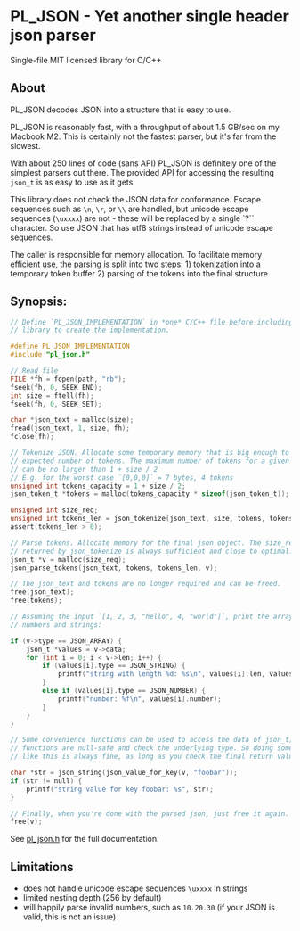 # PL_JSON - Yet another single header json parser

Single-file MIT licensed library for C/C++


## About

PL_JSON decodes JSON into a structure that is easy to use. 

PL_JSON is reasonably fast, with a throughput of about 1.5 GB/sec on my 
Macbook M2. This is certainly not the fastest parser, but it's far from the
slowest.

With about 250 lines of code (sans API) PL_JSON is definitely one of the 
simplest parsers out there. The provided API for accessing the resulting
`json_t` is as easy to use as it gets.

This library does not check the JSON data for conformance. Escape sequences 
such as `\n`, `\r`, or `\\` are handled, but unicode escape sequences (`\uxxxx`)
are not - these will be replaced by a single `?`` character. So use JSON that
has utf8 strings instead of unicode escape sequences.

The caller is responsible for memory allocation. To facilitate memory efficient 
use, the parsing is split into two steps: 
	1) tokenization into a temporary token buffer
	2) parsing of the tokens into the final structure


## Synopsis:

```c
// Define `PL_JSON_IMPLEMENTATION` in *one* C/C++ file before including this
// library to create the implementation.

#define PL_JSON_IMPLEMENTATION
#include "pl_json.h"

// Read file
FILE *fh = fopen(path, "rb");
fseek(fh, 0, SEEK_END);
int size = ftell(fh);
fseek(fh, 0, SEEK_SET);

char *json_text = malloc(size);
fread(json_text, 1, size, fh);
fclose(fh);

// Tokenize JSON. Allocate some temporary memory that is big enough to hold the 
// expected number of tokens. The maximum number of tokens for a given byte size
// can be no larger than 1 + size / 2 
// E.g. for the worst case `[0,0,0]` = 7 bytes, 4 tokens
unsigned int tokens_capacity = 1 + size / 2;
json_token_t *tokens = malloc(tokens_capacity * sizeof(json_token_t));

unsigned int size_req;
unsigned int tokens_len = json_tokenize(json_text, size, tokens, tokens_capacity, &size_req);
assert(tokens_len > 0);

// Parse tokens. Allocate memory for the final json object. The size_req 
// returned by json_tokenize is always sufficient and close to optimal.
json_t *v = malloc(size_req);
json_parse_tokens(json_text, tokens, tokens_len, v);

// The json_text and tokens are no longer required and can be freed.
free(json_text);
free(tokens);

// Assuming the input `[1, 2, 3, "hello", 4, "world"]`, print the array of 
// numbers and strings:

if (v->type == JSON_ARRAY) {
	json_t *values = v->data;
	for (int i = 0; i < v->len; i++) {
		if (values[i].type == JSON_STRING) {
			printf("string with length %d: %s\n", values[i].len, values[i].string);
		}
		else if (values[i].type == JSON_NUMBER) {
			printf("number: %f\n", values[i].number);	
		}
	}
}

// Some convenience functions can be used to access the data of json_t; these
// functions are null-safe and check the underlying type. So doing something 
// like this is always fine, as long as you check the final return value:

char *str = json_string(json_value_for_key(v, "foobar"));
if (str != null) {
	printf("string value for key foobar: %s", str);
}

// Finally, when you're done with the parsed json, just free it again.
free(v);
```

See [pl_json.h](https://github.com/phoboslab/pl_json/blob/master/pl_json.h) for
the full documentation.


## Limitations

- does not handle unicode escape sequences `\uxxxx` in strings
- limited nesting depth (256 by default)
- will happily parse invalid numbers, such as `10.20.30` (if your JSON is valid, 
this is not an issue)
